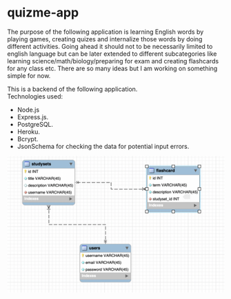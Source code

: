# quizme-app

The purpose of the following application is learning English words by playing games,
creating quizes and internalize those words by doing different activities. Going ahead
it should not to be necessarily limited to english language but can be later extended to different subcategories 
like learning science/math/biology/preparing for exam and creating flashcards for any class etc. There are 
so many ideas but I am working on something simple for now. 

This is a backend of the following application.  
Technologies used:  
- Node.js
- Express.js. 
- PostgreSQL. 
- Heroku. 
- Bcrypt. 
- JsonSchema for checking the data for potential input errors. 

![alt text](sample.png)